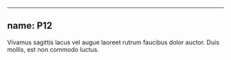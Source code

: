 
---
name: P12
---
<p class="p-12">Vivamus sagittis lacus vel augue laoreet rutrum faucibus dolor auctor. Duis mollis, est non commodo luctus.</p>
